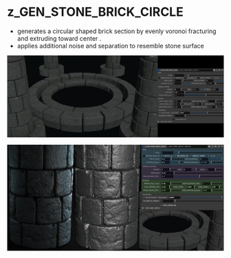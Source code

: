 # z_GEN_STONE_BRICK_CIRCLE
- generates a circular shaped brick section by evenly voronoi fracturing and extruding toward center .
- applies additional noise and separation to resemble stone surface

![z_GEN_STONE_BRICK_CIRCLE](https://raw.githubusercontent.com/CorvaeOboro/zenv/master/hip/z_GEN_STONE_BRICK_CIRCLE/z_GEN_STONE_BRICK_CIRCLE.jpg?raw=true "z_GEN_STONE_BRICK_CIRCLE")

![z_GEN_STONE_BRICK_CIRCLE](https://raw.githubusercontent.com/CorvaeOboro/zenv/master/hip/z_GEN_STONE_BRICK_CIRCLE/z_GEN_STONE_BRICK_CIRCLE_pillar.jpg?raw=true "z_GEN_STONE_BRICK_CIRCLE")

